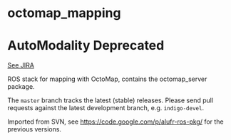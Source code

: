 octomap_mapping
===============

# AutoModality Deprecated

[See JIRA](https://automodality.atlassian.net/browse/BB-778)

ROS stack for mapping with OctoMap, contains the octomap_server package.

The `master` branch tracks the latest (stable) releases. Please send pull requests against the latest development branch, e.g. `indigo-devel`.

Imported from SVN, see https://code.google.com/p/alufr-ros-pkg/ for the previous versions.
